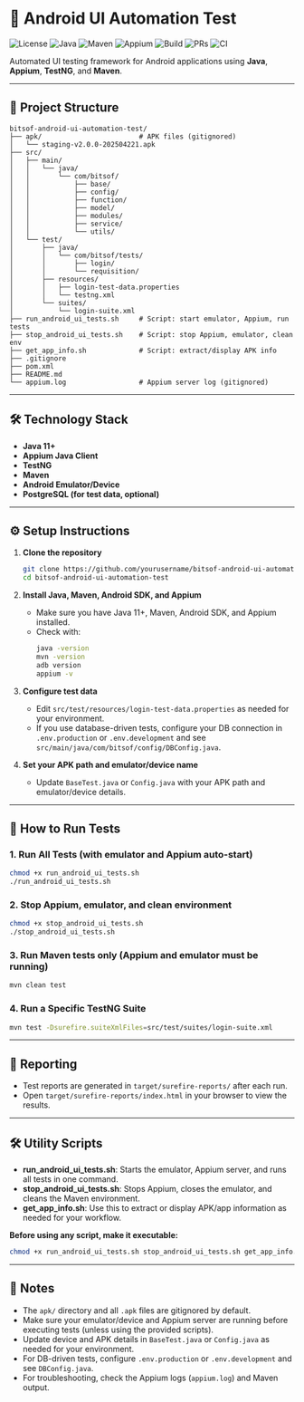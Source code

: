 # 🤖 Android UI Automation Test

![License](https://img.shields.io/badge/license-MIT-blue)
![Java](https://img.shields.io/badge/java-11%2B-blue)
![Maven](https://img.shields.io/badge/build-maven-blue)
![Appium](https://img.shields.io/badge/test-Appium%2BTestNG-brightgreen)
![Build](https://img.shields.io/badge/build-passing-brightgreen)
![PRs](https://img.shields.io/badge/PRs-welcome-brightgreen)
![CI](https://github.com/yudadananjaya/bitsof-android-ui-automation-test/actions/workflows/android-ui-test.yml/badge.svg)

Automated UI testing framework for Android applications using **Java**, **Appium**, **TestNG**, and **Maven**.

---

## 📁 Project Structure

```
bitsof-android-ui-automation-test/
├── apk/                        # APK files (gitignored)
│   └── staging-v2.0.0-202504221.apk
├── src/
│   ├── main/
│   │   └── java/
│   │       └── com/bitsof/
│   │           ├── base/
│   │           ├── config/
│   │           ├── function/
│   │           ├── model/
│   │           ├── modules/
│   │           ├── service/
│   │           └── utils/
│   └── test/
│       ├── java/
│       │   └── com/bitsof/tests/
│       │       ├── login/
│       │       └── requisition/
│       ├── resources/
│       │   ├── login-test-data.properties
│       │   └── testng.xml
│       └── suites/
│           └── login-suite.xml
├── run_android_ui_tests.sh     # Script: start emulator, Appium, run tests
├── stop_android_ui_tests.sh    # Script: stop Appium, emulator, clean env
├── get_app_info.sh             # Script: extract/display APK info
├── .gitignore
├── pom.xml
├── README.md
└── appium.log                  # Appium server log (gitignored)
```

---

## 🛠️ Technology Stack

- **Java 11+**
- **Appium Java Client**
- **TestNG**
- **Maven**
- **Android Emulator/Device**
- **PostgreSQL (for test data, optional)**

---

## ⚙️ Setup Instructions

1. **Clone the repository**
   ```sh
   git clone https://github.com/yourusername/bitsof-android-ui-automation-test.git
   cd bitsof-android-ui-automation-test
   ```

2. **Install Java, Maven, Android SDK, and Appium**
   - Make sure you have Java 11+, Maven, Android SDK, and Appium installed.
   - Check with:
     ```sh
     java -version
     mvn -version
     adb version
     appium -v
     ```

3. **Configure test data**
   - Edit `src/test/resources/login-test-data.properties` as needed for your environment.
   - If you use database-driven tests, configure your DB connection in `.env.production` or `.env.development` and see `src/main/java/com/bitsof/config/DBConfig.java`.

4. **Set your APK path and emulator/device name**
   - Update `BaseTest.java` or `Config.java` with your APK path and emulator/device details.

---

## 🚦 How to Run Tests

### 1. Run All Tests (with emulator and Appium auto-start)
```sh
chmod +x run_android_ui_tests.sh
./run_android_ui_tests.sh
```

### 2. Stop Appium, emulator, and clean environment
```sh
chmod +x stop_android_ui_tests.sh
./stop_android_ui_tests.sh
```

### 3. Run Maven tests only (Appium and emulator must be running)
```sh
mvn clean test
```

### 4. Run a Specific TestNG Suite
```sh
mvn test -Dsurefire.suiteXmlFiles=src/test/suites/login-suite.xml
```

---

## 📄 Reporting

- Test reports are generated in `target/surefire-reports/` after each run.
- Open `target/surefire-reports/index.html` in your browser to view the results.

---

## 🛠️ Utility Scripts

- **run_android_ui_tests.sh**: Starts the emulator, Appium server, and runs all tests in one command.
- **stop_android_ui_tests.sh**: Stops Appium, closes the emulator, and cleans the Maven environment.
- **get_app_info.sh**: Use this to extract or display APK/app information as needed for your workflow.

**Before using any script, make it executable:**
```sh
chmod +x run_android_ui_tests.sh stop_android_ui_tests.sh get_app_info.sh
```

---

## 📝 Notes

- The `apk/` directory and all `.apk` files are gitignored by default.
- Make sure your emulator/device and Appium server are running before executing tests (unless using the provided scripts).
- Update device and APK details in `BaseTest.java` or `Config.java` as needed for your environment.
- For DB-driven tests, configure `.env.production` or `.env.development` and see `DBConfig.java`.
- For troubleshooting, check the Appium logs (`appium.log`) and Maven output.

